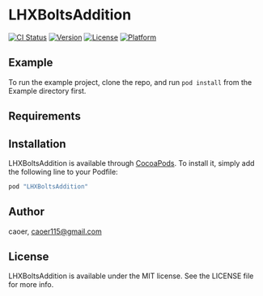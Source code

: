 # LHXBoltsAddition

[![CI Status](http://img.shields.io/travis/caoer/LHXBoltsAddition.svg?style=flat)](https://travis-ci.org/caoer/LHXBoltsAddition)
[![Version](https://img.shields.io/cocoapods/v/LHXBoltsAddition.svg?style=flat)](http://cocoapods.org/pods/LHXBoltsAddition)
[![License](https://img.shields.io/cocoapods/l/LHXBoltsAddition.svg?style=flat)](http://cocoapods.org/pods/LHXBoltsAddition)
[![Platform](https://img.shields.io/cocoapods/p/LHXBoltsAddition.svg?style=flat)](http://cocoapods.org/pods/LHXBoltsAddition)

## Example

To run the example project, clone the repo, and run `pod install` from the Example directory first.

## Requirements

## Installation

LHXBoltsAddition is available through [CocoaPods](http://cocoapods.org). To install
it, simply add the following line to your Podfile:

```ruby
pod "LHXBoltsAddition"
```

## Author

caoer, caoer115@gmail.com

## License

LHXBoltsAddition is available under the MIT license. See the LICENSE file for more info.
